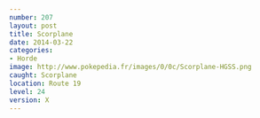 ```yaml
---
number: 207
layout: post
title: Scorplane
date: 2014-03-22
categories:
- Horde
image: http://www.pokepedia.fr/images/0/0c/Scorplane-HGSS.png
caught: Scorplane
location: Route 19
level: 24
version: X
---
```

